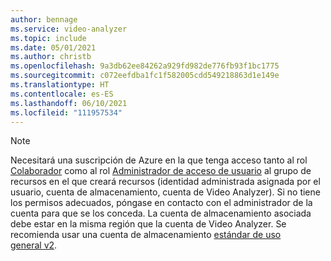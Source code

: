 ```yaml
---
author: bennage
ms.service: video-analyzer
ms.topic: include
ms.date: 05/01/2021
ms.author: christb
ms.openlocfilehash: 9a3db62ee84262a929fd982de776fb93f1bc1775
ms.sourcegitcommit: c072eefdba1fc1f582005cdd549218863d1e149e
ms.translationtype: HT
ms.contentlocale: es-ES
ms.lasthandoff: 06/10/2021
ms.locfileid: "111957534"
---
```

> [!NOTE]
> Necesitará una suscripción de Azure en la que tenga acceso tanto al rol [Colaborador](../../../role-based-access-control/built-in-roles.md#contributor) como al rol [Administrador de acceso de usuario](../../../role-based-access-control/built-in-roles.md#user-access-administrator) al grupo de recursos en el que creará recursos (identidad administrada asignada por el usuario, cuenta de almacenamiento, cuenta de Video Analyzer). Si no tiene los permisos adecuados, póngase en contacto con el administrador de la cuenta para que se los conceda. La cuenta de almacenamiento asociada debe estar en la misma región que la cuenta de Video Analyzer. Se recomienda usar una cuenta de almacenamiento [estándar de uso general v2](../../../storage/common/storage-account-overview.md#types-of-storage-accounts).